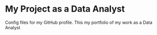 # My Project as a Data Analyst
Config files for my GitHub profile.
This my portfolio of my work as a Data Analyst 
